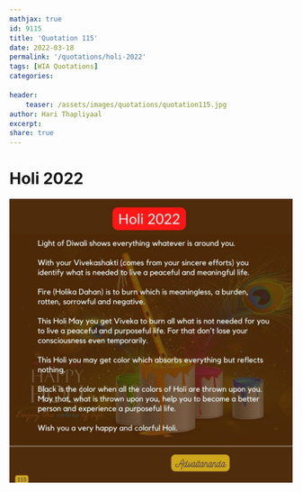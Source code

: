 ```yaml
---
mathjax: true
id: 9115
title: 'Quotation 115'
date: 2022-03-18
permalink: '/quotations/holi-2022'
tags: [WIA Quotations] 
categories: 

header:
    teaser: /assets/images/quotations/quotation115.jpg
author: Hari Thapliyaal 
excerpt:
share: true 
---
```


# Holi 2022

![Holi 2022](/assets/images/quotations/quotation115.jpg)

